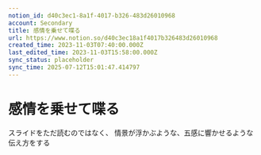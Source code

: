 ```yaml
---
notion_id: d40c3ec1-8a1f-4017-b326-483d26010968
account: Secondary
title: 感情を乗せて喋る
url: https://www.notion.so/d40c3ec18a1f4017b326483d26010968
created_time: 2023-11-03T07:40:00.000Z
last_edited_time: 2023-11-03T15:58:00.000Z
sync_status: placeholder
sync_time: 2025-07-12T15:01:47.414797
---
```

# 感情を乗せて喋る

スライドをただ読むのではなく、
情景が浮かぶような、五感に響かせるような伝え方をする